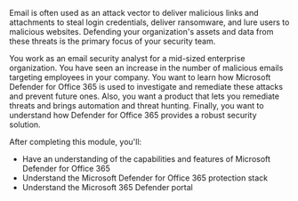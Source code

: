 Email is often used as an attack vector to deliver malicious links and attachments to steal login credentials, deliver ransomware, and lure users to malicious websites. Defending your organization's assets and data from these threats is the primary focus of your security team.

You work as an email security analyst for a mid-sized enterprise organization. You have seen an increase in the number of malicious emails targeting employees in your company.  You want to learn how Microsoft Defender for Office 365 is used to investigate and remediate these attacks and prevent future ones.  Also, you want a product that lets you remediate threats and brings automation and threat hunting. Finally, you want to understand how Defender for Office 365 provides a robust security solution.

After completing this module, you'll:

- Have an understanding of the capabilities and features of Microsoft Defender for Office 365
- Understand the Microsoft Defender for Office 365 protection stack
- Understand the Microsoft 365 Defender portal
